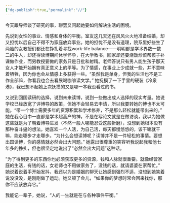 ```yaml
---
{"dg-publish":true,"permalink":"//"}
---
```



今天跟导师谈了研究的事，聊罢又问起她要如何解决生活的困境。

先说到女性的事业、情感和身体的平衡。室友这几天还在风风火火地准备结婚，却又担忧以后自己不得不为家庭放弃事业。她的担忧不是没有道理，院系里好些生了两胎的女教授们都还在挣扎着寻找work-life balance——明明都是学术界数一数二的牛人，却还得读博期间休学怀孕，在大学教书，回家却还要烧饭炒菜帮孩子补课做作业，而男教授要做的家务只是日批和射精。老师答说只有男人能生孩子那天女人才能开始拥有真正意义上的平等。为了情感，在事业上少成就一些，并不意味着牺牲，因为你也会从情感上多获得一些。“虽然我是单身，但我的生活也不是工作全部嘛，你看我也会去看展喝咖啡读文学。” 她抚摸了一下手里的硬装《冷泉港》，我已想不起她上次抚摸的又是哪一本我没看过的书。

又说到回国读研的选择，说到未来读博，说到一些做出成人选择的现实考量。她说学校已经放宽了评博导的政策，但她不会轻易去申请，所以我要转她的博也不太可能。“带一个博士需要多年的资源积累和学术修养，不是那么轻松就能带出来的。” 她在我心目中一直都是学术超高产的神，不是在写论文就是在做访谈，我以为她做这些就是为了朝着博导进发（不然一般人哪能忍受这般折磨），没想到她根本没有那种奋斗逼的想法。她喜欢一个人活，为自己活，每天都慢悠悠的，该干嘛就干嘛，能走哪步才走哪步。“为什么会想读博呢？读博并不是一件轻松的事情。要想出国读博，你的感情就必然会出大问题。” 她露出很尊重的笑容听我说起我和他七年多的挣扎，但也很坚定地说出了“必然会出大问题”这种话。

“为了得到更多的东西你也必须获取更多的资源，钱和人脉就很重要。就像经营家庭的生活，有钱的话，女老师也不用做家务了，没钱的话，就请婆婆在家帮忙。” 她说着说着手开始发抖，我还以为是婚姻的聊天让她感到强烈不适，没想到她笑着说没没没，是刚刚做了运动。她又顿了会儿，“如果你的梦想时常会回来找你，那你不应该放弃它。”

我能记一辈子，她说，“人的一生就是在与各种事件平衡。”